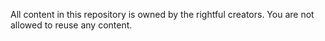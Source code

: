 All content in this repository is owned by the rightful creators. You are not allowed to reuse any content.